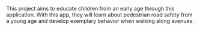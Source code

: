 This project aims to educate children from an early age through this application. With this app, they will learn about pedestrian road safety from a young age and develop exemplary behavior when walking along avenues.
